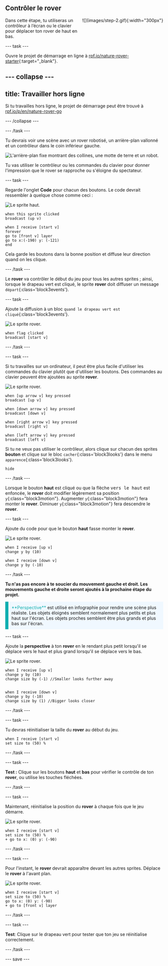 ## Contrôler le rover

<div style="display: flex; flex-wrap: wrap">
<div style="flex-basis: 200px; flex-grow: 1; margin-right: 15px;">
Dans cette étape, tu utiliseras un contrôleur à l’écran ou le clavier pour déplacer ton rover de haut en bas.
</div>
<div>
![](images/step-2.gif){:width="300px"}
</div>
</div>

--- task ---

Ouvre le projet de démarrage en ligne à [rpf.io/nature-rover-starter](https://rpf.io/nature-rover-starter){:target="_blank"}.

--- collapse ---
---
title: Travailler hors ligne
---

Si tu travailles hors ligne, le projet de démarrage peut être trouvé à [rpf.io/p/en/nature-rover-go](https://rpf.io/p/en/nature-rover-go)

--- /collapse ---


--- /task ---

Tu devrais voir une scène avec un rover robotisé, un arrière-plan vallonné et un contrôleur dans le coin inférieur gauche.

![L'arrière-plan fixe montrant des collines, une motte de terre et un robot.](images/starter-background.png)

Tu vas utiliser le contrôleur ou les commandes du clavier pour donner l'impression que le rover se rapproche ou s'éloigne du spectateur.

--- task ---

Regarde l'onglet **Code** pour chacun des boutons. Le code devrait ressembler à quelque chose comme ceci :

![Le sprite haut.](images/up-sprite.png)

```blocks3
when this sprite clicked
broadcast (up v)

when I receive [start v]
forever
go to [front v] layer
go to x:(-190) y: (-121)
end
```

Cela garde les boutons dans la bonne position et diffuse leur direction quand on les clique.

--- /task ---

Le **rover** va contrôler le début du jeu pour tous les autres sprites ; ainsi, lorsque le drapeau vert est cliqué, le sprite **rover** doit diffuser un message `départ`{:class='block3events'}.

--- task ---

Ajoute la diffusion à un bloc `quand le drapeau vert est cliqué`{:class='block3events'}.

![Le sprite rover.](images/rover-sprite.png)

```blocks3
when flag clicked
broadcast [start v]
```

--- /task ---

--- task ---

Si tu travailles sur un ordinateur, il peut être plus facile d'utiliser les commandes du clavier plutôt que d'utiliser les boutons. Des commandes au clavier peuvent être ajoutées au sprite **rover**.

![Le sprite rover.](images/rover-sprite.png)

```blocks3
when [up arrow v] key pressed
broadcast [up v]

when [down arrow v] key pressed
broadcast [down v]

when [right arrow v] key pressed
broadcast [right v]

when [left arrow v] key pressed
broadcast [left v]
```

Si tu ne veux pas utiliser le contrôleur, alors clique sur chacun des sprites **bouton** et clique sur le bloc `cacher`{:class='block3looks'} dans le menu `apparence`{:class='block3looks'}.

```blocks3
hide
```

--- /task ---

Lorsque le bouton **haut** est cliqué ou que la flèche <kbd>vers le haut</kbd> est enfoncée, le **rover** doit modifier légèrement sa position `y`{:class="block3motion"}. Augmenter `y`{:class="block3motion"} fera monter le **rover**. Diminuer `y`{:class="block3motion"} fera descendre le **rover**.

--- task ---

Ajoute du code pour que le bouton **haut** fasse monter le **rover**.

![Le sprite rover.](images/rover-sprite.png)

```blocks3
when I receive [up v]
change y by (10)

when I receive [down v]
change y by (-10)
```

--- /task ---

**Tu n'as pas encore à te soucier du mouvement gauche et droit. Les mouvements gauche et droite seront ajoutés à la prochaine étape du projet.**

<p style="border-left: solid; border-width:10px; border-color: #0faeb0; background-color: aliceblue; padding: 10px;">
<span style="color: #0faeb0">**Perspective**</span> est utilisé en infographie pour rendre une scène plus réaliste. Les objets éloignés semblent normalement plus petits et plus haut sur l'écran. Les objets proches semblent être plus grands et plus bas sur l'écran.
</p>

--- task ---

Ajoute la **perspective** à ton **rover** en le rendant plus petit lorsqu'il se déplace vers le haut et plus grand lorsqu'il se déplace vers le bas.

![Le sprite rover.](images/rover-sprite.png)

```blocks3
when I receive [up v]
change y by (10)
change size by (-1) //Smaller looks further away


when I receive [down v]
change y by (-10)
change size by (1) //Bigger looks closer
```

--- /task ---

--- task ---

Tu devras réinitialiser la taille du **rover** au début du jeu.

```blocks3
when I receive [start v]
set size to (50) %
```

--- /task ---


--- task ---

**Test :** Clique sur les boutons **haut** et **bas** pour vérifier le contrôle de ton **rover**, ou utilise les touches fléchées.

--- /task ---

--- task ---

Maintenant, réinitialise la position du **rover** à chaque fois que le jeu démarre.

![Le sprite rover.](images/rover-sprite.png)

```blocks3
when I receive [start v]
set size to (50) %
+ go to x: (0) y: (-90)
```

--- /task ---

--- task ---

Pour l'instant, le **rover** devrait apparaître devant les autres sprites. Déplace le **rover** à l'avant plan.

![Le sprite rover.](images/rover-sprite.png)

```blocks3
when I receive [start v]
set size to (50) %
go to x: (0) y: (-90)
+ go to [front v] layer
```

--- /task ---

--- task ---

**Test**: Clique sur le drapeau vert pour tester que ton jeu se réinitialise correctement.

--- /task ---

--- save ---
